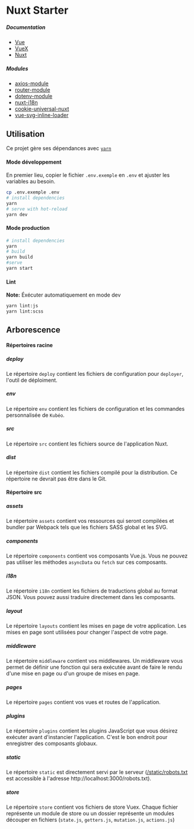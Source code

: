 # Nuxt Starter

##### Documentation

- [Vue](https://vuejs.org/)
- [VueX](https://vuex.vuejs.org/)
- [Nuxt](https://nuxtjs.org/)

##### Modules

- [axios-module](https://axios.nuxtjs.org/)
- [router-module](https://github.com/nuxt-community/router-module)
- [dotenv-module](https://github.com/nuxt-community/dotenv-module)
- [nuxt-i18n](https://github.com/nuxt-community/nuxt-i18n)
- [cookie-universal-nuxt](https://github.com/microcipcip/cookie-universal/tree/master/packages/cookie-universal-nuxt#readme)
- [vue-svg-inline-loader](https://github.com/oliverfindl/vue-svg-inline-loader#readme)

## Utilisation

Ce projet gère ses dépendances avec [`yarn`](https://yarnpkg.com/)

#### Mode développement

En premier lieu, copier le fichier `.env.exemple` en `.env` et ajuster les variables au besoin.

```sh
cp .env.exemple .env
# install dependencies
yarn
# serve with hot-reload
yarn dev
```

#### Mode production

```sh
# install dependencies
yarn
# build
yarn build
#serve
yarn start
```

#### Lint

**Note:** Éxécuter automatiquement en mode dev

```sh
yarn lint:js
yarn lint:scss
```

## Arborescence

#### Répertoires racine

##### deploy

Le répertoire `deploy` contient les fichiers de configuration pour `deployer`, l'outil de déploiment.

##### env

Le répertoire `env` contient les fichiers de configuration et les commandes personnalisée de `Kubéo`.

##### src

Le répertoire `src` contient les fichiers source de l'application Nuxt.

##### dist

Le répertoire `dist` contient les fichiers compilé pour la distribution. Ce répertoire ne devrait pas être dans le Git.

#### Répertoire src

##### assets

Le répertoire `assets` contient vos ressources qui seront compilées et bundler par Webpack tels que les fichiers SASS global et les SVG.

##### components

Le répertoire `components` contient vos composants Vue.js. Vous ne pouvez pas utiliser les méthodes `asyncData` ou `fetch` sur ces composants.

##### i18n

Le répertoire `i18n` contient les fichiers de traductions global au format JSON. Vous pouvez aussi traduire directement dans les composants.

##### layout

Le répertoire `layouts` contient les mises en page de votre application. Les mises en page sont utilisées pour changer l'aspect de votre page.

##### middleware

Le répertoire `middleware` contient vos middlewares. Un middleware vous permet de définir une fonction qui sera exécutée avant de faire le rendu d'une mise en page ou d'un groupe de mises en page.

##### pages

Le répertoire `pages` contient vos vues et routes de l'application.

##### plugins

Le répertoire `plugins` contient les plugins JavaScript que vous désirez exécuter avant d'instancier l'application. C'est le bon endroit pour enregistrer des composants globaux.

##### static

Le répertoire `static` est directement servi par le serveur ([/static/robots.txt]() est accessible à l'adresse http://localhost:3000/robots.txt).

##### store

Le répertoire `store` contient vos fichiers de store Vuex. Chaque fichier représente un module de store ou un dossier représente un modules découper en fichiers (`state.js`, `getters.js`, `mutation.js`, `actions.js`)
